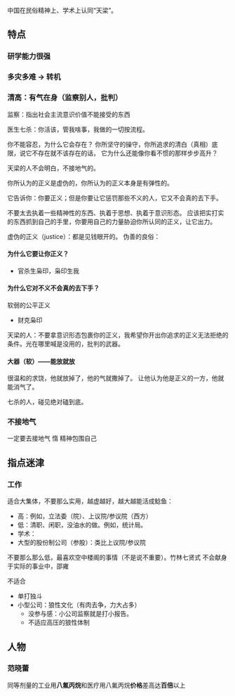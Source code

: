 中国在民俗精神上、学术上认同“天梁”。
## 特点
### 研学能力很强

### 多灾多难 -> 转机

### 清高：有气在身（监察别人，批判）

监察：指出社会主流意识价值不能接受的东西


医生七杀：你活该，管我啥事，我做的一切按流程。


你不能容忍，为什么它会存在？
你所坚守的操守，你所追求的清白（真相）底限，说它不存在就不该存在的话， 它为什么还能像你看不惯的那样步步高升？

天梁的人不会明白，不接地气的。



你所认为的正义是虚伪的，你所认为的正义本身是有弹性的。

它告诉你：你要正义；但是你要让它惩罚那些不义的人，它又不会真的去下手。

不要太去执着一些精神性的东西、执着于思想、执着于意识形态。
应该把实打实的东西抓到自己的手里，你要用自己的力量胁迫你所认同的正义，让它出力。

虚伪的正义（justice）：都是见钱眼开的。
伪善的良俗：
#### 为什么它要让你正义？

- 官杀生枭印，枭印生我

#### 为什么它对不义不会真的去下手？

软弱的公平正义

- 财克枭印

天梁的人：不要拿意识形态包裹你的正义，我希望你开出你追求的正义无法拒绝的条件。光在哪里喊是没用的，批判的武器。


#### 大器（软）——能放就放
很温和的求饶，他就放掉了，他的气就撒掉了。
让他认为他是正义的一方，他就能消气了。

七杀的人，碰见绝对磕到底。

### 不接地气

一定要去接地气
惰
精神包围自己

## 指点迷津
### 工作

适合大集体，不要那么实用，越虚越好，越大越能活成鲶鱼：
- 高：例如，立法委（院）、上议院/参议院（西方）
- 低：清职、闲职，没油水的做。例如，统计局。
- 学术：
- 大型的股份制公司（参股）：类比上议院/参议院

不要那么那么低，最喜欢空中楼阁的事情（不是说不重要）。竹林七贤式
不会献身于实际的事业中，邵雍

不适合
- 单打独斗
- 小型公司：狼性文化（有肉去争，力大占多）
	- 没参与感：小公司监察就是打小报告。
	- 不适应高压的狼性体制

## 人物

### 范晓蕾


同等剂量的工业用**八氟丙烷**和医疗用八氟丙烷**价格**差高达**百倍**以上
